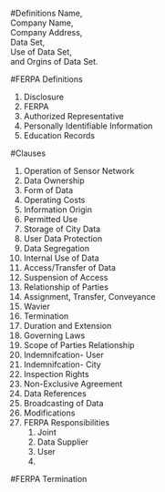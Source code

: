 #Definitions 
Name,  
Company Name,  
Company Address,  
Data Set,  
Use of Data Set,  
and Orgins of Data Set. 

#FERPA Definitions
1. Disclosure
2. FERPA
3. Authorized Representative
4. Personally Identifiable Information
5. Education Records

#Clauses 
1. Operation of Sensor Network
2. Data Ownership
3. Form of Data
4. Operating Costs
5. Information Origin
6. Permitted Use
7. Storage of City Data
8. User Data Protection 
9. Data Segregation 
10. Internal Use of Data 
11. Access/Transfer of Data 
12. Suspension of Access
13. Relationship of Parties 
14. Assignment, Transfer, Conveyance
15. Wavier 
16. Termination 
17. Duration and Extension 
18. Governing Laws 
19. Scope of Parties Relationship
20. Indemnifcation- User 
21. Indemnifcation- City 
22. Inspection Rights 
23. Non-Exclusive Agreement 
24. Data References 
25. Broadcasting of Data 
26. Modifications
27. FERPA Responsibilities
    1. Joint
    2. Data Supplier
    3. User
    4. 
#FERPA Termination

